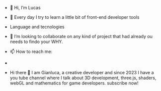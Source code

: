 - 👋 Hi, I’m Lucas
- 👀 Every day I try to learn a little bit of front-end developer tools
- Language and tecnologies
- 💞️ I’m looking to collaborate on any kind of project that had already ou needs to findo your WHY.
- 📫 How to reach me:
-   

- Hi there 👋
I am Gianluca, a creative developer and since 2023 I have a you tube channel where I talk about 3D development, three.js, shaders, webGL and mathematics for game developers. subscribe now!

<!---
LDS-E/LDS-E is a ✨ special ✨ repository because its `README.md` (this file) appears on your GitHub profile.
You can click the Preview link to take a look at your changes.
--->
